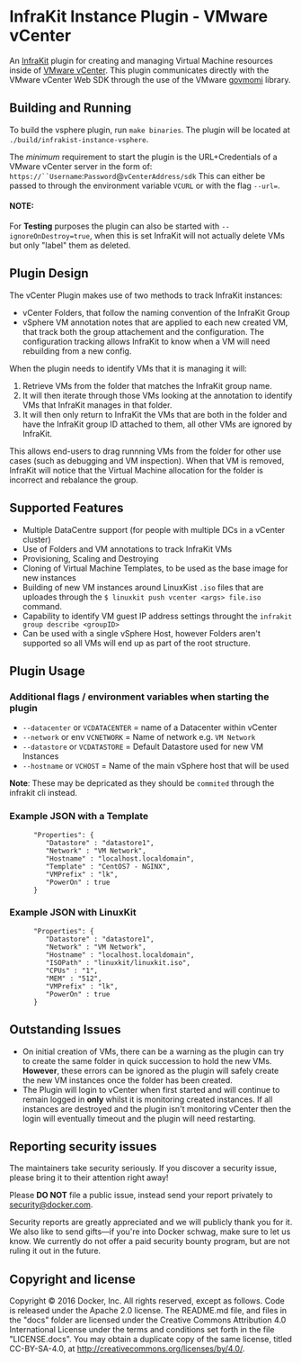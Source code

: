 InfraKit Instance Plugin - VMware vCenter
===============================

An [InfraKit](https://github.com/docker/infrakit/blob/master/README.md) plugin
for creating and managing Virtual Machine resources inside of [VMware vCenter](https://www.vmware.com/products/vcenter-server.html). This plugin communicates directly with the VMware vCenter Web SDK through the use of the VMware [govmomi](https://github.com/vmware/govmomi) library.

## Building and Running

To build the vsphere plugin, run `make binaries`. The plugin will be located at `./build/infrakist-instance-vsphere`.

The *minimum* requirement to start the plugin is the URL+Credentials of a VMware vCenter server in the form of: `https://``Username`:`Password`@`vCenterAddress/sdk`
This can either be passed to through the environment variable `VCURL` or with the flag `--url=`.

#### NOTE:
For **Testing** purposes the plugin can also be started with `--ignoreOnDestroy=true`, when this is set InfraKit will not actually delete VMs but only "label" them as deleted.

## Plugin Design

The vCenter Plugin makes use of two methods to track InfraKit instances:

- vCenter Folders, that follow the naming convention of the InfraKit Group
- vSphere VM annotation notes that are applied to each new created VM, that track both the group attachement and the configuration. The configuration tracking allows InfraKit to know when a VM will need rebuilding from a new config.

When the plugin needs to identify VMs that it is managing it will:

1. Retrieve VMs from the folder that matches the InfraKit group name.
2. It will then iterate through those VMs looking at the annotation to identify VMs that InfraKit manages in that folder.
3. It will then only return to InfraKit the VMs that are both in the folder and have the InfraKit group ID attached to them, all other VMs are ignored by InfraKit.

This allows end-users to drag runnning VMs from the folder for other use cases (such as debugging and VM inspection). When that VM is removed, InfraKit will notice that the Virtual Machine allocation for the folder is incorrect and rebalance the group.

## Supported Features

- Multiple DataCentre support (for people with multiple DCs in a vCenter cluster)
- Use of Folders and VM annotations to track InfraKit VMs
- Provisioning, Scaling and Destroying
- Cloning of Virtual Machine Templates, to be used as the base image for new instances
- Building of new VM instances around LinuxKist `.iso` files that are uploades through the `$ linuxkit push vcenter <args> file.iso` command.
- Capability to identify VM guest IP address settings throught the `infrakit group describe <groupID>`
- Can be used with a single vSphere Host, however Folders aren't supported so all VMs will end up as part of the root structure.

## Plugin Usage

### Additional flags / environment variables when starting the plugin

- `--datacenter` or `VCDATACENTER` = name of a Datacenter within vCenter
- `--network` or env `VCNETWORK` = Name of network e.g. `VM Network`
- `--datastore` or `VCDATASTORE` = Default Datastore used for new VM Instances
- `--hostname` or `VCHOST` = Name of the main vSphere host that will be used

**Note**: These may be depricated as they should be `commited` through the infrakit cli instead.

### Example JSON with a Template
```
      "Properties": {
         "Datastore" : "datastore1",
         "Network" : "VM Network",
         "Hostname" : "localhost.localdomain",
         "Template" : "CentOS7 - NGINX",
         "VMPrefix" : "lk", 
         "PowerOn" : true
      }
```

### Example JSON with LinuxKit

```
      "Properties": {
         "Datastore" : "datastore1",
         "Network" : "VM Network",
         "Hostname" : "localhost.localdomain",
         "ISOPath" : "linuxkit/linuxkit.iso",
         "CPUs" : "1",
         "MEM" : "512",
         "VMPrefix" : "lk", 
         "PowerOn" : true
      }
```


## Outstanding Issues

- On initial creation of VMs, there can be a warning as the plugin can try to create the same folder in quick succession to hold the new VMs. **However**, these errors can be ignored as the plugin will safely create the new VM instances once the folder has been created.
- The Plugin will login to vCenter when first started and will continue to remain logged in **only** whilst it is monitoring created instances. If all instances are destroyed and the plugin isn't monitoring vCenter then the login will eventually timeout and the plugin will need restarting.

## Reporting security issues

The maintainers take security seriously. If you discover a security issue,
please bring it to their attention right away!

Please **DO NOT** file a public issue, instead send your report privately to
[security@docker.com](mailto:security@docker.com).

Security reports are greatly appreciated and we will publicly thank you for it.
We also like to send gifts—if you're into Docker schwag, make sure to let
us know. We currently do not offer a paid security bounty program, but are not
ruling it out in the future.


## Copyright and license

Copyright © 2016 Docker, Inc. All rights reserved, except as follows. Code
is released under the Apache 2.0 license. The README.md file, and files in the
"docs" folder are licensed under the Creative Commons Attribution 4.0
International License under the terms and conditions set forth in the file
"LICENSE.docs". You may obtain a duplicate copy of the same license, titled
CC-BY-SA-4.0, at http://creativecommons.org/licenses/by/4.0/.

